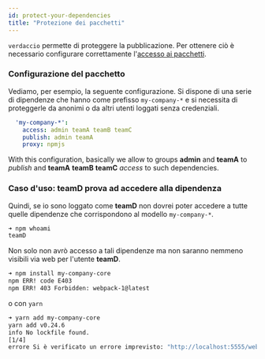 ```yaml
---
id: protect-your-dependencies
title: "Protezione dei pacchetti"
---
```

`verdaccio` permette di proteggere la pubblicazione. Per ottenere ciò è necessario configurare correttamente l'[accesso ai pacchetti](packages).

### Configurazione del pacchetto

Vediamo, per esempio, la seguente configurazione. Si dispone di una serie di dipendenze che hanno come prefisso `my-company-*` e si necessita di proteggerle da anonimi o da altri utenti loggati senza credenziali.

```yaml
  'my-company-*':
    access: admin teamA teamB teamC
    publish: admin teamA
    proxy: npmjs
```

With this configuration, basically we allow to groups **admin** and **teamA** to *publish* and **teamA** **teamB** **teamC** *access* to such dependencies.

### Caso d'uso: teamD prova ad accedere alla dipendenza

Quindi, se io sono loggato come **teamD** non dovrei poter accedere a tutte quelle dipendenze che corrispondono al modello `my-company-*`.

```bash
➜ npm whoami
teamD
```

Non solo non avrò accesso a tali dipendenze ma non saranno nemmeno visibili via web per l'utente **teamD**.

```bash
➜ npm install my-company-core
npm ERR! code E403
npm ERR! 403 Forbidden: webpack-1@latest
```

o con `yarn`

```bash
➜ yarn add my-company-core
yarn add v0.24.6
info No lockfile found.
[1/4] 
errore Si è verificato un errore imprevisto: "http://localhost:5555/webpack-1: gli utenti non registrati non sono autorizzati ad accedere al pacchetto my-company-core".
```